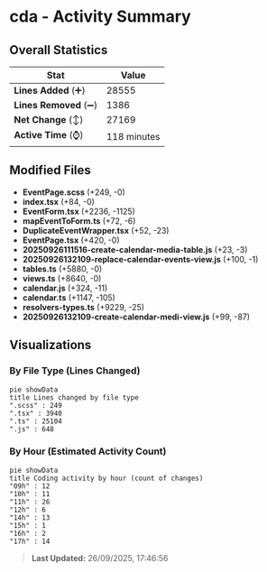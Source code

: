 # cda - Activity Summary 

## Overall Statistics

| Stat                   | Value                                                             |
| ---------------------- | ----------------------------------------------------------------- |
| **Lines Added** (➕)   | 28555                                          |
| **Lines Removed** (➖) | 1386                                        |
| **Net Change** (↕)    | 27169                |
| **Active Time** (⌚)   | 118 minutes |


## Modified Files
- **EventPage.scss** (+249, -0)
- **index.tsx** (+84, -0)
- **EventForm.tsx** (+2236, -1125)
- **mapEventToForm.ts** (+72, -6)
- **DuplicateEventWrapper.tsx** (+52, -23)
- **EventPage.tsx** (+420, -0)
- **20250926111516-create-calendar-media-table.js** (+23, -3)
- **20250926132109-replace-calendar-events-view.js** (+100, -1)
- **tables.ts** (+5880, -0)
- **views.ts** (+8640, -0)
- **calendar.js** (+324, -11)
- **calendar.ts** (+1147, -105)
- **resolvers-types.ts** (+9229, -25)
- **20250926132109-create-calendar-medi-view.js** (+99, -87)

## Visualizations

### By File Type (Lines Changed)

```mermaid
pie showData
title Lines changed by file type
".scss" : 249
".tsx" : 3940
".ts" : 25104
".js" : 648
```

### By Hour (Estimated Activity Count)

```mermaid
pie showData
title Coding activity by hour (count of changes)
"09h" : 12
"10h" : 11
"11h" : 26
"12h" : 6
"14h" : 13
"15h" : 1
"16h" : 2
"17h" : 14
```


> **Last Updated:** 26/09/2025, 17:46:56